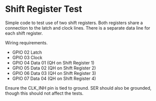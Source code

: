 # Shift Register Test

Simple code to test use of two shift registers. Both registers share a connection to the latch and clock lines.
There is a separate data line for each shift register.

Wiring requirements.

* GPIO 02     Latch
* GPIO 03     Clock
* GPIO 04     Data 01   (QH on Shift Register 1)
* GPIO 05     Data 02   (QH on Shift Register 2)
* GPIO 06     Data 03   (QH on Shift Register 3)
* GPIO 07     Data 04   (QH on Shift Register 4)

Ensure the CLK_INH pin is tied to ground. SER should also be grounded, though this should not affect the tests.